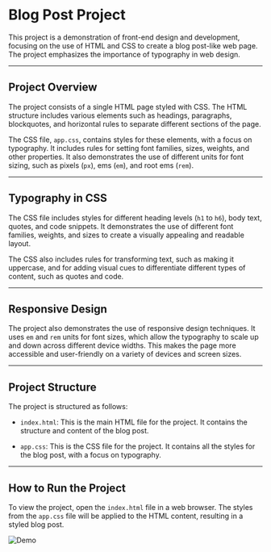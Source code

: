 # Blog Post Project

This project is a demonstration of front-end design and development, focusing on the use of HTML and CSS to create a blog post-like web page. The project emphasizes the importance of typography in web design.

---

## Project Overview

The project consists of a single HTML page styled with CSS. The HTML structure includes various elements such as headings, paragraphs, blockquotes, and horizontal rules to separate different sections of the page.

The CSS file, `app.css`, contains styles for these elements, with a focus on typography. It includes rules for setting font families, sizes, weights, and other properties. It also demonstrates the use of different units for font sizing, such as pixels (`px`), ems (`em`), and root ems (`rem`).

---

## Typography in CSS

The CSS file includes styles for different heading levels (`h1` to `h6`), body text, quotes, and code snippets. It demonstrates the use of different font families, weights, and sizes to create a visually appealing and readable layout.

The CSS also includes rules for transforming text, such as making it uppercase, and for adding visual cues to differentiate different types of content, such as quotes and code.

---

## Responsive Design

The project also demonstrates the use of responsive design techniques. It uses `em` and `rem` units for font sizes, which allow the typography to scale up and down across different device widths. This makes the page more accessible and user-friendly on a variety of devices and screen sizes.

---

## Project Structure

The project is structured as follows:

- `index.html`: This is the main HTML file for the project. It contains the structure and content of the blog post.

- `app.css`: This is the CSS file for the project. It contains all the styles for the blog post, with a focus on typography.

---

## How to Run the Project

To view the project, open the `index.html` file in a web browser. The styles from the `app.css` file will be applied to the HTML content, resulting in a styled blog post.

![Demo](Animation.gif)